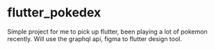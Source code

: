# flutter_pokedex
Simple project for me to pick up flutter, been playing a lot of pokemon recently. Will use the graphql api, figma to flutter design tool.
